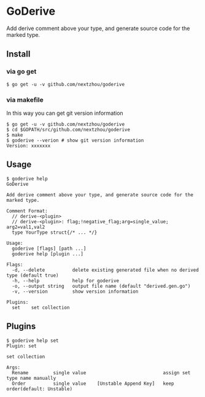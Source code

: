 # GoDerive

Add derive comment above your type, and generate source code for the marked type.

## Install

### via go get

```
$ go get -u -v github.com/nextzhou/goderive
```

### via makefile

In this way you can get git version information

```
$ go get -u -v github.com/nextzhou/goderive
$ cd $GOPATH/src/github.com/nextzhou/goderive
$ make
$ goderive --verion # show git version information
Version: xxxxxxx
```

## Usage

```
$ goderive help
GoDerive

Add derive comment above your type, and generate source code for the marked type.

Comment Format:
  // derive-<plugin>
  // derive-<plugin>: flag;!negative_flag;arg=single_value; arg2=val1,val2
  type YourType struct{/* ... */}

Usage:
  goderive [flags] [path ...]
  goderive help [plugin ...]

Flags:
  -d, --delete          delete existing generated file when no derived type (default true)
  -h, --help            help for goderive
  -o, --output string   output file name (default "derived.gen.go")
  -v, --version         show version information

Plugins:
  set    set collection
```

## Plugins

```
$ goderive help set
Plugin: set

set collection

Args:
  Rename         single value                            assign set type name manually
  Order          single value    [Unstable Append Key]   keep order(default: Unstable)
```
